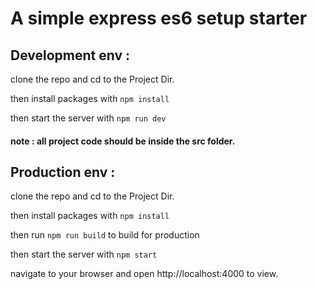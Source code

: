 # A simple express es6 setup starter

## Development env :

clone the repo and cd to the Project Dir.

then install packages with `npm install`

then start the server with `npm run dev`

#### note : all project code should be inside the src folder.

## Production env :

clone the repo and cd to the Project Dir.

then install packages with `npm install`

then run `npm run build` to build for production

then start the server with `npm start`

navigate to your browser and open http://localhost:4000 to view.
